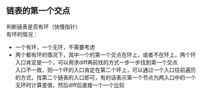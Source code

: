 ## 链表的第一个交点
判断链表是否有环（快慢指针）    
有环的情况：  
+ 一个有环，一个无环，不需要考虑   
+ 两个都有环的情况下，其中一个的第一个交点在环上，或者不在环上，两个环入口肯定是一个，可以用求diff再前找的方式一步一步找到第一个交点    
入口不一致，则一个环的入口肯定在第二个环上，可以通过一个入口往前遍历的方式，找第二个链表的入口即可，有的话表示第一个节点为两入口中的一个
无环时计算差值，然后diff后直接一个一个比较
